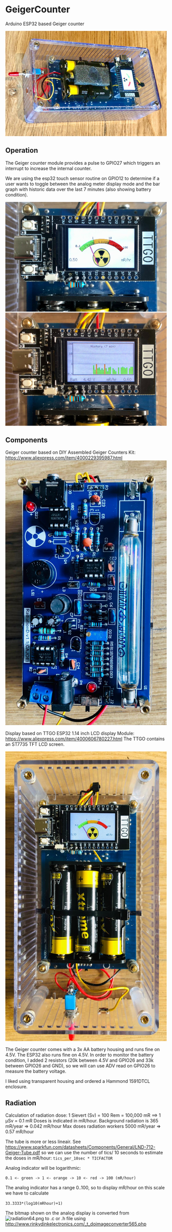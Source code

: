 # GeigerCounter
Arduino ESP32 based Geiger counter

![Geiger counter overview](img/Overview.jpeg?raw=true "Geiger counter overview")

## Operation
The Geiger counter module provides a pulse to GPIO27 which triggers an interrupt to increase the internal counter.
 
We are using the esp32 touch sensor routine on GPIO12 to determine if a user wants to toggle between the
analog meter display mode and the bar graph with historic data over the last 7 minutes (also showing battery condition).

![Analog Display](img/AnalogDisplay.jpeg?raw=true "Analog Display")
![Bar Display](img/BarDisplay.jpeg?raw=true "Bar Display")

## Components
Geiger counter based on DIY Assembled Geiger Counters Kit: https://www.aliexpress.com/item/4000229395987.html
![Geiger Module](img/GeigerModule.jpeg?raw=true "Geiger Module")

Display based on TTGO ESP32 1.14 inch LCD display Module:  https://www.aliexpress.com/item/4000606780227.html
The TTGO contains an ST7735 TFT LCD screen.

![Top View](img/TopView.jpeg?raw=true "Top View")

The Geiger counter comes with a 3x AA battery housing and runs fine on 4.5V. The ESP32 also runs fine on 4.5V. 
In order to monitor the battery condition, I added 2 resistors (20k between 4.5V and GPIO26 and 33k between GPIO26 and GND), so we will can use ADV read on GPIO26 to measure the battery voltage.

I liked using transparent housing and ordered a Hammond 1591DTCL enclosure.

## Radiation
Calculation of radiation dose: 1 Sievert (Sv) = 100 Rem = 100,000 mR ==> 1 μSv = 0.1 mR
Doses is indicated in mR/hour.
Background radiation is 365 mR/year => 0.042 mR/hour
Max doses radiation workers 5000 mR/year => 0.57 mR/hour

The tube is more or less lineair. See https://www.sparkfun.com/datasheets/Components/General/LND-712-Geiger-Tube.pdf so we can use the number of tics/ 10 seconds to estimate the doses in mR/hour:
```tics_per_10sec * TICFACTOR```

Analog indicator will be logarithmic: 
```
0.1 <- green -> 1 <- orange -> 10 <- red -> 100 (mR/hour)
```
The analog indicator has a range 0..100, so to display mR/hour on this scale we have to calculate

```33.3333*(log10(mRhour)+1)```

The bitmap shown on the analog display is converted from ![radiation64.png](img/radiation64.png?raw=true) to .c or .h file using
http://www.rinkydinkelectronics.com/_t_doimageconverter565.php

